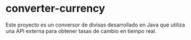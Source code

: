 # converter-currency
Este proyecto es un conversor de divisas desarrollado en Java que utiliza una API externa para obtener tasas de cambio en tiempo real.
